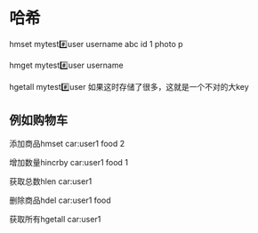 # 哈希

hmset mytest:hash:user username abc id 1 photo p

hmget mytest:hash:user username

hgetall mytest:hash:user 如果这时存储了很多，这就是一个不对的大key

## 例如购物车

添加商品hmset car:user1 food 2

增加数量hincrby car:user1 food 1

获取总数hlen car:user1

删除商品hdel car:user1 food

获取所有hgetall car:user1
